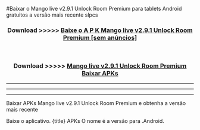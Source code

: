#Baixar o Mango live v2.9.1 Unlock Room Premium   para tablets Android gratuitos a versão mais recente slpcs


<div align="center">
<h3>Download >>>>> <a href="https://pt-web.web.app/?pt= Mango live v2.9.1 Unlock Room Premium ">Baixe o A P K Mango live v2.9.1 Unlock Room Premium  [sem anúncios]</a></h3><br>

<h3>Download >>>>> <a href="https://pt-web.web.app/?pt= Mango live v2.9.1 Unlock Room Premium ">Mango live v2.9.1 Unlock Room Premium  Baixar APKs</a></h3>
</div>

----------------------------------------------------------

----------------------------------------------------------

----------------------------------------------------------

Baixar APKs Mango live v2.9.1 Unlock Room Premium  e obtenha a versão mais recente

Baixe o aplicativo. {title} APKs O nome é a versão para .Android.


